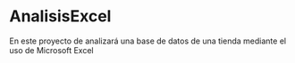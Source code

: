 # AnalisisExcel
En este proyecto de analizará una base de datos de una tienda mediante el uso de Microsoft Excel
